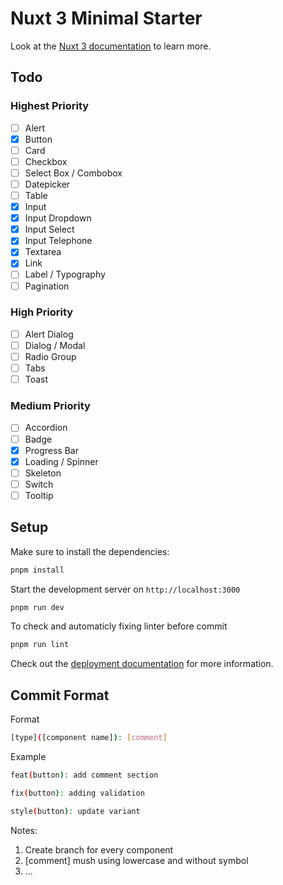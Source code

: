 # Nuxt 3 Minimal Starter

Look at the [Nuxt 3 documentation](https://nuxt.com/docs/getting-started/introduction) to learn more.

## Todo

### Highest Priority

- [ ] Alert
- [x] Button
- [ ] Card
- [ ] Checkbox
- [ ] Select Box / Combobox
- [ ] Datepicker
- [ ] Table
- [x] Input
- [x] Input Dropdown
- [x] Input Select
- [x] Input Telephone
- [x] Textarea
- [x] Link
- [ ] Label / Typography
- [ ] Pagination

### High Priority

- [ ] Alert Dialog
- [ ] Dialog / Modal
- [ ] Radio Group
- [ ] Tabs
- [ ] Toast

### Medium Priority

- [ ] Accordion
- [ ] Badge
- [x] Progress Bar
- [x] Loading / Spinner
- [ ] Skeleton
- [ ] Switch
- [ ] Tooltip

## Setup

Make sure to install the dependencies:

```bash
pnpm install
```

Start the development server on `http://localhost:3000`

```bash
pnpm run dev
```

To check and automaticly fixing linter before commit

```bash
pnpm run lint
```

Check out the [deployment documentation](https://nuxt.com/docs/getting-started/deployment) for more information.

## Commit Format

Format

```bash
[type]([component name]): [comment]
```

Example

```bash
feat(button): add comment section

fix(button): adding validation

style(button): update variant
```

Notes:

1. Create branch for every component
2. [comment] mush using lowercase and without symbol
3. ...
